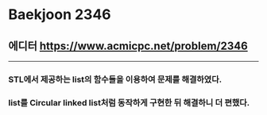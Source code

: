 Baekjoon 2346
=============
에디터  <https://www.acmicpc.net/problem/2346>
---------------
- - -
### STL에서 제공하는 list의 함수들을 이용하여 문제를 해결하였다.
### list를 Circular linked list처럼 동작하게 구현한 뒤 해결하니 더 편했다.
